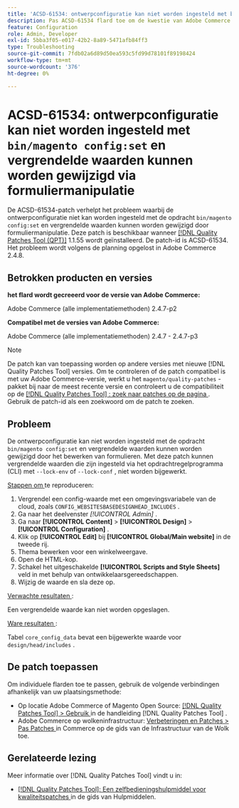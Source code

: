 ```yaml
---
title: 'ACSD-61534: ontwerpconfiguratie kan niet worden ingesteld met bin/magento config:set, en vergrendelde waarden kunnen worden gewijzigd via formuliermanipulatie'
description: Pas ACSD-61534 flard toe om de kwestie van Adobe Commerce te bevestigen waar de ontwerpconfiguratie niet kan worden geplaatst gebruikend het "bak/magento config:set"bevel, en de gesloten waarden kunnen door vormmanipulatie worden veranderd.
feature: Configuration
role: Admin, Developer
exl-id: 5bba3f05-e017-42b2-8a89-5471afb84ff3
type: Troubleshooting
source-git-commit: 7fdb02a6d89d50ea593c5fd99d78101f89198424
workflow-type: tm+mt
source-wordcount: '376'
ht-degree: 0%

---
```


# ACSD-61534: ontwerpconfiguratie kan niet worden ingesteld met `bin/magento config:set` en vergrendelde waarden kunnen worden gewijzigd via formuliermanipulatie

De ACSD-61534-patch verhelpt het probleem waarbij de ontwerpconfiguratie niet kan worden ingesteld met de opdracht `bin/magento config:set` en vergrendelde waarden kunnen worden gewijzigd door formuliermanipulatie. Deze patch is beschikbaar wanneer [[!DNL Quality Patches Tool (QPT)]](/help/tools/quality-patches-tool/quality-patches-tool-to-self-serve-quality-patches.md) 1.1.55 wordt geïnstalleerd. De patch-id is ACSD-61534. Het probleem wordt volgens de planning opgelost in Adobe Commerce 2.4.8.

## Betrokken producten en versies

**het flard wordt gecreeerd voor de versie van Adobe Commerce:**

Adobe Commerce (alle implementatiemethoden) 2.4.7-p2

**Compatibel met de versies van Adobe Commerce:**

Adobe Commerce (alle implementatiemethoden) 2.4.7 - 2.4.7-p3

>[!NOTE]
>
>De patch kan van toepassing worden op andere versies met nieuwe [!DNL Quality Patches Tool] versies. Om te controleren of de patch compatibel is met uw Adobe Commerce-versie, werkt u het `magento/quality-patches` -pakket bij naar de meest recente versie en controleert u de compatibiliteit op de [[!DNL Quality Patches Tool] : zoek naar patches op de pagina ](https://experienceleague.adobe.com/tools/commerce-quality-patches/index.html?lang=nl-NL) . Gebruik de patch-id als een zoekwoord om de patch te zoeken.

## Probleem

De ontwerpconfiguratie kan niet worden ingesteld met de opdracht `bin/magento config:set` en vergrendelde waarden kunnen worden gewijzigd door het bewerken van formulieren. Met deze patch kunnen vergrendelde waarden die zijn ingesteld via het opdrachtregelprogramma (CLI) met `--lock-env` of `--lock-conf` , niet worden bijgewerkt.

<u> Stappen om </u> te reproduceren:

1. Vergrendel een config-waarde met een omgevingsvariabele van de cloud, zoals `CONFIG_WEBSITESBASEDESIGNHEAD_INCLUDES` .
1. Ga naar het deelvenster *[!UICONTROL Admin]* .
1. Ga naar **[!UICONTROL Content]** > **[!UICONTROL Design]** > **[!UICONTROL Configuration]** .
1. Klik op **[!UICONTROL Edit]** bij **[!UICONTROL Global/Main website]** in de tweede rij.
1. Thema bewerken voor een winkelweergave.
1. Open de HTML-kop.
1. Schakel het uitgeschakelde **[!UICONTROL Scripts and Style Sheets]** veld in met behulp van ontwikkelaarsgereedschappen.
1. Wijzig de waarde en sla deze op.

<u> Verwachte resultaten </u>:

Een vergrendelde waarde kan niet worden opgeslagen.

<u> Ware resultaten </u>:

Tabel `core_config_data` bevat een bijgewerkte waarde voor `design/head/includes` .

## De patch toepassen

Om individuele flarden toe te passen, gebruik de volgende verbindingen afhankelijk van uw plaatsingsmethode:

* Op locatie Adobe Commerce of Magento Open Source: [[!DNL Quality Patches Tool] > Gebruik ](/help/tools/quality-patches-tool/usage.md) in de handleiding [!DNL Quality Patches Tool] .
* Adobe Commerce op wolkeninfrastructuur: [ Verbeteringen en Patches > Pas Patches ](https://experienceleague.adobe.com/docs/commerce-cloud-service/user-guide/develop/upgrade/apply-patches.html?lang=nl-NL) in Commerce op de gids van de Infrastructuur van de Wolk toe.

## Gerelateerde lezing

Meer informatie over [!DNL Quality Patches Tool] vindt u in:

* [[!DNL Quality Patches Tool]: Een zelfbedieningshulpmiddel voor kwaliteitspatches ](/help/tools/quality-patches-tool/quality-patches-tool-to-self-serve-quality-patches.md) in de gids van Hulpmiddelen.
